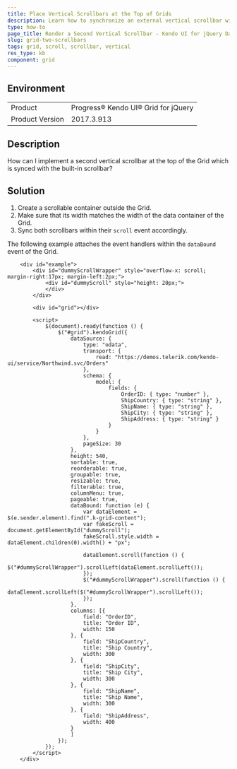 ```yaml
---
title: Place Vertical Scrollbars at the Top of Grids
description: Learn how to synchronize an external vertical scrollbar with the inner scrollbar of the Grid.
type: how-to
page_title: Render a Second Vertical Scrollbar - Kendo UI for jQuery Data Grid
slug: grid-two-scrollbars
tags: grid, scroll, scrollbar, vertical
res_type: kb
component: grid
---
```


## Environment

<table>
 <tr>
  <td>Product</td>
  <td>Progress® Kendo UI® Grid for jQuery</td> 
 </tr>
 <tr>
  <td>Product Version</td>
  <td>2017.3.913</td>
 </tr>
</table>

## Description

How can I implement a second vertical scrollbar at the top of the Grid which is synced with the built-in scrollbar?

## Solution

1. Create a scrollable container outside the Grid.
1. Make sure that its width matches the width of the data container of the Grid.
1. Sync both scrollbars within their `scroll` event accordingly.

The following example attaches the event handlers within the `dataBound` event of the Grid.

```dojo
	<div id="example">
		<div id="dummyScrollWrapper" style="overflow-x: scroll; margin-right:17px; margin-left:2px;">
			<div id="dummyScroll" style="height: 20px;">
			</div>
		</div>

		<div id="grid"></div>

		<script>
			$(document).ready(function () {
				$("#grid").kendoGrid({
					dataSource: {
						type: "odata",
						transport: {
							read: "https://demos.telerik.com/kendo-ui/service/Northwind.svc/Orders"
						},
						schema: {
							model: {
								fields: {
									OrderID: { type: "number" },
									ShipCountry: { type: "string" },
									ShipName: { type: "string" },
									ShipCity: { type: "string" },
									ShipAddress: { type: "string" }
								}
							}
						},
						pageSize: 30
					},
					height: 540,
					sortable: true,
					reorderable: true,
					groupable: true,
					resizable: true,
					filterable: true,
					columnMenu: true,
					pageable: true,
					dataBound: function (e) {
						var dataElement = $(e.sender.element).find(".k-grid-content");
						var fakeScroll = document.getElementById("dummyScroll");
						fakeScroll.style.width = dataElement.children(0).width() + "px";

						dataElement.scroll(function () {
							$("#dummyScrollWrapper").scrollLeft(dataElement.scrollLeft());
						});
						$("#dummyScrollWrapper").scroll(function () {
							dataElement.scrollLeft($("#dummyScrollWrapper").scrollLeft());
						});
					},
					columns: [{
						field: "OrderID",
						title: "Order ID",
						width: 150
					}, {
						field: "ShipCountry",
						title: "Ship Country",
						width: 300
					}, {
						field: "ShipCity",
						title: "Ship City",
						width: 300
					}, {
						field: "ShipName",
						title: "Ship Name",
						width: 300
					}, {
						field: "ShipAddress",
						width: 400
					}
					]
				});
			});
		</script>
	</div>
```
